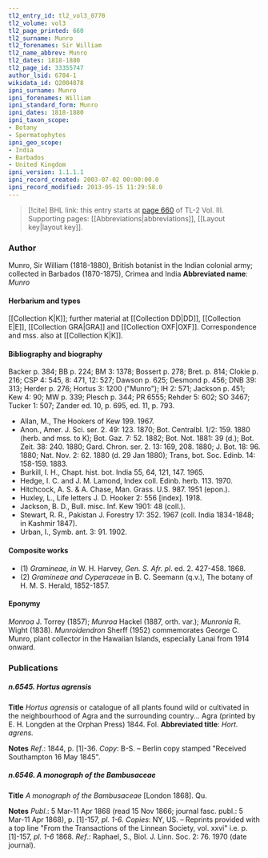 ```yaml
---
tl2_entry_id: tl2_vol3_0770
tl2_volume: vol3
tl2_page_printed: 660
tl2_surname: Munro
tl2_forenames: Sir William
tl2_name_abbrev: Munro
tl2_dates: 1818-1880
tl2_page_id: 33355747
author_lsid: 6784-1
wikidata_id: Q2004878
ipni_surname: Munro
ipni_forenames: William
ipni_standard_form: Munro
ipni_dates: 1818-1880
ipni_taxon_scope: 
- Botany
- Spermatophytes
ipni_geo_scope: 
- India
- Barbados
- United Kingdom
ipni_version: 1.1.1.1
ipni_record_created: 2003-07-02 00:00:00.0
ipni_record_modified: 2013-05-15 11:29:58.0
---
```



> [!cite] BHL link: this entry starts at [page 660](https://www.biodiversitylibrary.org/page/33355747) of TL-2 Vol. III.
> Supporting pages: [[Abbreviations|abbreviations]], [[Layout key|layout key]].

### Author

Munro, Sir William (1818-1880), British botanist in the Indian colonial army; collected in Barbados (1870-1875), Crimea and India 
**Abbreviated name**: *Munro*

#### Herbarium and types

[[Collection K|K]]; further material at [[Collection DD|DD]], [[Collection E|E]], [[Collection GRA|GRA]] and [[Collection OXF|OXF]]. Correspondence and mss. also at [[Collection K|K]].

#### Bibliography and biography

Backer p. 384; BB p. 224; BM 3: 1378; Bossert p. 278; Bret. p. 814; Clokie p. 216; CSP 4: 545, 8: 471, 12: 527; Dawson p. 625; Desmond p. 456; DNB 39: 313; Herder p. 276; Hortus 3: 1200 ("Munro"); IH 2: 571; Jackson p. 451; Kew 4: 90; MW p. 339; Plesch p. 344; PR 6555; Rehder 5: 602; SO 3467; Tucker 1: 507; Zander ed. 10, p. 695, ed. 11, p. 793.
- Allan, M., The Hookers of Kew 199. 1967.
- Anon., Amer. J. Sci. ser. 2. 49: 123. 1870; Bot. Centralbl. 1/2: 159. 1880 (herb. and mss. to K); Bot. Gaz. 7: 52. 1882; Bot. Not. 1881: 39 (d.); Bot. Zeit. 38: 240. 1880; Gard. Chron. ser. 2. 13: 169, 208. 1880; J. Bot. 18: 96. 1880; Nat. Nov. 2: 62. 1880 (d. 29 Jan 1880); Trans, bot. Soc. Edinb. 14: 158-159. 1883.
- Burkill, I. H., Chapt. hist. bot. India 55, 64, 121, 147. 1965.
- Hedge, I. C. and J. M. Lamond, Index coll. Edinb. herb. 113. 1970.
- Hitchcock, A. S. & A. Chase, Man. Grass. U.S. 987. 1951 (epon.).
- Huxley, L., Life letters J. D. Hooker 2: 556 \[index\]. 1918.
- Jackson, B. D., Bull. misc. Inf. Kew 1901: 48 (coll.).
- Stewart, R. R., Pakistan J. Forestry 17: 352. 1967 (coll. India 1834-1848; in Kashmir 1847).
- Urban, I., Symb. ant. 3: 91. 1902.

#### Composite works

- (1) *Gramineae, in* W. H. Harvey, *Gen. S. Afr. pl*. ed. 2. 427-458. 1868.
- (2) *Gramineae and Cyperaceae* in B. C. Seemann (q.v.), The botany of H. M. S. Herald, 1852-1857.

#### Eponymy

*Monroa* J. Torrey (1857); *Munroa* Hackel (1887, orth. var.); *Munronia* R. Wight (1838). *Munroidendron* Sherff (1952) commemorates George C. Munro, plant collector in the Hawaiian Islands, especially Lanai from 1914 onward.

### Publications

##### n.6545. Hortus agrensis

**Title**
*Hortus agrensis* or catalogue of all plants found wild or cultivated in the neighbourhood of Agra and the surrounding country... Agra (printed by E. H. Longden at the Orphan Press) 1844. Fol.
**Abbreviated title**: *Hort. agrens.*

**Notes**
*Ref*.: 1844, p. \[1\]-36. *Copy*: B-S. – Berlin copy stamped "Received Southampton 16 May 1845".

##### n.6546. A monograph of the Bambusaceae

**Title**
*A monograph of the Bambusaceae* \[London 1868\]. Qu.

**Notes**
*Publ*.: 5 Mar-11 Apr 1868 (read 15 Nov 1866; journal fasc. publ.: 5 Mar-11 Apr 1868), p. \[1\]-157, *pl. 1-6. Copies*: NY, US. – Reprints provided with a top line "From the Transactions of the Linnean Society, vol. xxvi" i.e. p. \[1\]-157, *pl. 1-6* 1868.
*Ref*.: Raphael, S., Biol. J. Linn. Soc. 2: 76. 1970 (date journal).

